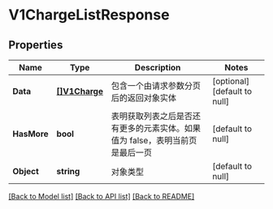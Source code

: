 # V1ChargeListResponse

## Properties
Name | Type | Description | Notes
------------ | ------------- | ------------- | -------------
**Data** | [**[]V1Charge**](v1Charge.md) | 包含一个由请求参数分页后的返回对象实体 | [optional] [default to null]
**HasMore** | **bool** | 表明获取列表之后是否还有更多的元素实体。如果值为 false，表明当前页是最后一页 | [default to null]
**Object** | **string** | 对象类型 | [default to null]

[[Back to Model list]](../README.md#documentation-for-models) [[Back to API list]](../README.md#documentation-for-api-endpoints) [[Back to README]](../README.md)


